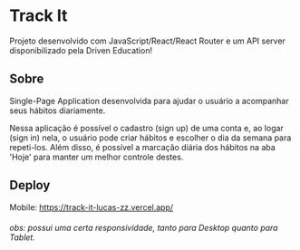 # Track It

Projeto desenvolvido com JavaScript/React/React Router e um API server disponibilizado pela Driven Education!

## Sobre

Single-Page Application desenvolvida para ajudar o usuário a acompanhar seus hábitos diariamente.

Nessa aplicação é possível o cadastro (sign up) de uma conta e, ao logar (sign in) nela, o usuário pode criar hábitos e escolher o dia da semana para repeti-los. Além disso, é possível a marcação diária dos hábitos na aba 'Hoje' para manter um melhor controle destes.

## Deploy

Mobile: https://track-it-lucas-zz.vercel.app/

###### obs: possui uma certa responsividade, tanto para Desktop quanto para Tablet.
